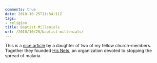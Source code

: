 ```yaml
---
comments: true
date: 2010-10-25T11:54:11Z
tags:
- religion
title: Baptist Millenials
url: /2010/10/25/baptist-millenials/
---
```


This is a [nice article](http://www.ethicsdaily.com/news.php?viewStory=16900) by a daughter of two of my fellow church-members. Together they founded [His Nets](http://hisnets.org), an organization devoted to stopping the spread of malaria.

